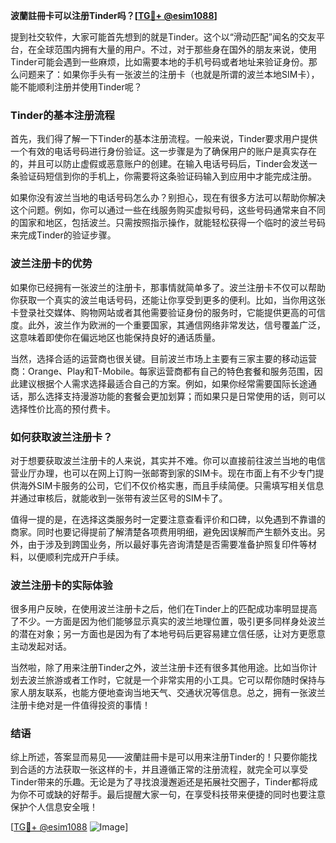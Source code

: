 **波蘭註冊卡可以注册Tinder吗？[[TG💪+ @esim1088](https://t.me/s/esim1088)]**

提到社交软件，大家可能首先想到的就是Tinder。这个以“滑动匹配”闻名的交友平台，在全球范围内拥有大量的用户。不过，对于那些身在国外的朋友来说，使用Tinder可能会遇到一些麻烦，比如需要本地的手机号码或者地址来验证身份。那么问题来了：如果你手头有一张波兰的注册卡（也就是所谓的波兰本地SIM卡），能不能顺利注册并使用Tinder呢？

### Tinder的基本注册流程

首先，我们得了解一下Tinder的基本注册流程。一般来说，Tinder要求用户提供一个有效的电话号码进行身份验证。这一步骤是为了确保用户的账户是真实存在的，并且可以防止虚假或恶意账户的创建。在输入电话号码后，Tinder会发送一条验证码短信到你的手机上，你需要将这条验证码输入到应用中才能完成注册。

如果你没有波兰当地的电话号码怎么办？别担心，现在有很多方法可以帮助你解决这个问题。例如，你可以通过一些在线服务购买虚拟号码，这些号码通常来自不同的国家和地区，包括波兰。只需按照指示操作，就能轻松获得一个临时的波兰号码来完成Tinder的验证步骤。

### 波兰注册卡的优势

如果你已经拥有一张波兰的注册卡，那事情就简单多了。波兰注册卡不仅可以帮助你获取一个真实的波兰电话号码，还能让你享受到更多的便利。比如，当你用这张卡登录社交媒体、购物网站或者其他需要验证身份的服务时，它能提供更高的可信度。此外，波兰作为欧洲的一个重要国家，其通信网络非常发达，信号覆盖广泛，这意味着即使你在偏远地区也能保持良好的通话质量。

当然，选择合适的运营商也很关键。目前波兰市场上主要有三家主要的移动运营商：Orange、Play和T-Mobile。每家运营商都有自己的特色套餐和服务范围，因此建议根据个人需求选择最适合自己的方案。例如，如果你经常需要国际长途通话，那么选择支持漫游功能的套餐会更加划算；而如果只是日常使用的话，则可以选择性价比高的预付费卡。

### 如何获取波兰注册卡？

对于想要获取波兰注册卡的人来说，其实并不难。你可以直接前往波兰当地的电信营业厅办理，也可以在网上订购一张邮寄到家的SIM卡。现在市面上有不少专门提供海外SIM卡服务的公司，它们不仅价格实惠，而且手续简便。只需填写相关信息并通过审核后，就能收到一张带有波兰区号的SIM卡了。

值得一提的是，在选择这类服务时一定要注意查看评价和口碑，以免遇到不靠谱的商家。同时也要记得提前了解清楚各项费用明细，避免因误解而产生额外支出。另外，由于涉及到跨国业务，所以最好事先咨询清楚是否需要准备护照复印件等材料，以便顺利完成开户手续。

### 波兰注册卡的实际体验

很多用户反映，在使用波兰注册卡之后，他们在Tinder上的匹配成功率明显提高了不少。一方面是因为他们能够显示真实的波兰地理位置，吸引更多同样身处波兰的潜在对象；另一方面也是因为有了本地号码后更容易建立信任感，让对方更愿意主动发起对话。

当然啦，除了用来注册Tinder之外，波兰注册卡还有很多其他用途。比如当你计划去波兰旅游或者工作时，它就是一个非常实用的小工具。它可以帮你随时保持与家人朋友联系，也能方便地查询当地天气、交通状况等信息。总之，拥有一张波兰注册卡绝对是一件值得投资的事情！

### 结语

综上所述，答案显而易见——波蘭註冊卡是可以用来注册Tinder的！只要你能找到合适的方法获取一张这样的卡，并且遵循正常的注册流程，就完全可以享受Tinder带来的乐趣。无论是为了寻找浪漫邂逅还是拓展社交圈子，Tinder都将成为你不可或缺的好帮手。最后提醒大家一句，在享受科技带来便捷的同时也要注意保护个人信息安全哦！

[[TG💪+ @esim1088](https://t.me/s/esim1088) ![Image](https://i.postimg.cc/4NQfJmqS/Snipaste-2025-05-13-00-14-12.png)]